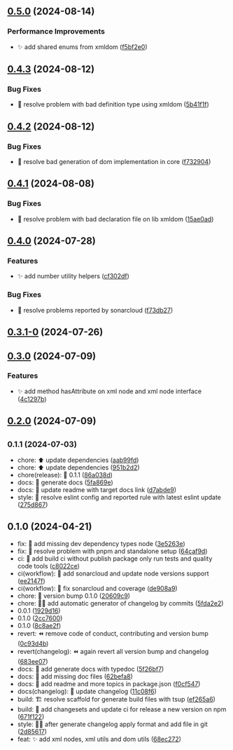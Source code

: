 ## [0.5.0](https://github.com/nodecfdi/cfdi-core/compare/v0.4.3...v0.5.0) (2024-08-14)

### Performance Improvements

* :sparkles: add shared enums from xmldom ([f5bf2e0](https://github.com/nodecfdi/cfdi-core/commit/f5bf2e0e977c1b1443a6c4633156f557a278af3e))
## [0.4.3](https://github.com/nodecfdi/cfdi-core/compare/v0.4.2...v0.4.3) (2024-08-12)

### Bug Fixes

* :bug: resolve problem with bad definition type using xmldom ([5b41f1f](https://github.com/nodecfdi/cfdi-core/commit/5b41f1f2b4f02769d3050c3bf9e1d39c5905501a))
## [0.4.2](https://github.com/nodecfdi/cfdi-core/compare/v0.4.1...v0.4.2) (2024-08-12)

### Bug Fixes

* :bug: resolve bad generation of dom implementation in core ([f732904](https://github.com/nodecfdi/cfdi-core/commit/f732904c0462930e42a2e3d5f754c9a805458a6a))
## [0.4.1](https://github.com/nodecfdi/cfdi-core/compare/v0.4.0...v0.4.1) (2024-08-08)

### Bug Fixes

* :bug: resolve problem with bad declaration file on lib xmldom ([15ae0ad](https://github.com/nodecfdi/cfdi-core/commit/15ae0ad83ef6322c5a819db86e9be58d8d5fb2dd))
## [0.4.0](https://github.com/nodecfdi/cfdi-core/compare/v0.3.1-0...v0.4.0) (2024-07-28)

### Features

* :sparkles: add number utility helpers ([cf302df](https://github.com/nodecfdi/cfdi-core/commit/cf302df361316bd6a679f607799c16a4a90ad1cc))

### Bug Fixes

* :bug: resolve problems reported by sonarcloud ([f73db27](https://github.com/nodecfdi/cfdi-core/commit/f73db277430f59e1508c7f99d275f5767e3837d3))
## [0.3.1-0](https://github.com/nodecfdi/cfdi-core/compare/v0.3.0...v0.3.1-0) (2024-07-26)
## [0.3.0](https://github.com/nodecfdi/cfdi-core/compare/v0.2.0...v0.3.0) (2024-07-09)

### Features

* :sparkles: add method hasAttribute on xml node and xml node interface ([4c1297b](https://github.com/nodecfdi/cfdi-core/commit/4c1297be225ea8be360c2938adbb3d6bba9f8d5d))
## [0.2.0](https://github.com/nodecfdi/cfdi-core/compare/v0.1.1...v0.2.0) (2024-07-09)
## <small>0.1.1 (2024-07-03)</small>

* chore: :arrow_up: update dependencies ([aab99fd](https://github.com/nodecfdi/cfdi-core/commit/aab99fd))
* chore: :arrow_up: update dependencies ([951b2d2](https://github.com/nodecfdi/cfdi-core/commit/951b2d2))
* chore(release): :tada: 0.1.1 ([86a038d](https://github.com/nodecfdi/cfdi-core/commit/86a038d))
* docs: :memo: generate docs ([5fa869e](https://github.com/nodecfdi/cfdi-core/commit/5fa869e))
* docs: :memo: update readme with target docs link ([d7abde9](https://github.com/nodecfdi/cfdi-core/commit/d7abde9))
* style: :rotating_light: resolve eslint config and reported rule with latest eslint update ([275d867](https://github.com/nodecfdi/cfdi-core/commit/275d867))



## 0.1.0 (2024-04-21)

* fix: :bug: add missing dev dependency types node ([3e5263e](https://github.com/nodecfdi/cfdi-core/commit/3e5263e))
* fix: :bug: resolve problem with pnpm and standalone setup ([64caf9d](https://github.com/nodecfdi/cfdi-core/commit/64caf9d))
* ci: :green_heart: add build ci without publish package only run tests and quality code tools ([c8022ce](https://github.com/nodecfdi/cfdi-core/commit/c8022ce))
* ci(workflow): :green_heart: add sonarcloud and update node versions support ([ee2147f](https://github.com/nodecfdi/cfdi-core/commit/ee2147f))
* ci(workflow): :green_heart: fix sonarcloud and coverage ([de908a9](https://github.com/nodecfdi/cfdi-core/commit/de908a9))
* chore: :rocket: version bump 0.1.0 ([20609c9](https://github.com/nodecfdi/cfdi-core/commit/20609c9))
* chore: :technologist: add automatic generator of changelog by commits ([5fda2e2](https://github.com/nodecfdi/cfdi-core/commit/5fda2e2))
* 0.0.1 ([1929d16](https://github.com/nodecfdi/cfdi-core/commit/1929d16))
* 0.1.0 ([2cc7600](https://github.com/nodecfdi/cfdi-core/commit/2cc7600))
* 0.1.0 ([8c8ae2f](https://github.com/nodecfdi/cfdi-core/commit/8c8ae2f))
* revert: :rewind: remove code of conduct, contributing and version bump ([0c93d4b](https://github.com/nodecfdi/cfdi-core/commit/0c93d4b))
* revert(changelog): :rewind: again revert all version bump and changelog ([683ee07](https://github.com/nodecfdi/cfdi-core/commit/683ee07))
* docs: :memo: add generate docs with typedoc ([5f26bf7](https://github.com/nodecfdi/cfdi-core/commit/5f26bf7))
* docs: :memo: add missing doc files ([62befa8](https://github.com/nodecfdi/cfdi-core/commit/62befa8))
* docs: :memo: add readme and more topics in package.json ([f0cf547](https://github.com/nodecfdi/cfdi-core/commit/f0cf547))
* docs(changelog): :memo: update changelog ([11c08f6](https://github.com/nodecfdi/cfdi-core/commit/11c08f6))
* build: :building_construction: resolve scaffold for generate build files with tsup ([ef265a6](https://github.com/nodecfdi/cfdi-core/commit/ef265a6))
* build: :construction_worker: add changesets and update ci for release a new version on npm ([671f122](https://github.com/nodecfdi/cfdi-core/commit/671f122))
* style: :technologist: after generate changelog apply format and add file in git ([2d85617](https://github.com/nodecfdi/cfdi-core/commit/2d85617))
* feat: :sparkles: add xml nodes, xml utils and dom utils ([68ec272](https://github.com/nodecfdi/cfdi-core/commit/68ec272))



